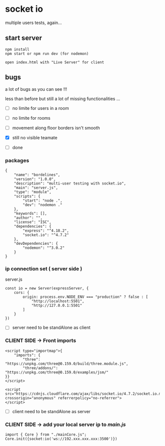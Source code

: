 # socket io 

multiple users tests, again...

## start server

    npm install
    npm start or npm run dev (for nodemon)

    open index.html with "Live Server" for client

## bugs

a lot of bugs as you can see !!!

less than before but still a lot of missing functionalities ...

- [ ] no limite for users in a room
- [ ] no limite for rooms
- [ ] movement along floor borders isn't smooth
- [x] still no visible teamate

- [ ] done

### packages
    
    {
        "name": "bordelines",
        "version": "1.0.0",
        "description": "multi-user testing with socket.io",
        "main": "server.js",
        "type": "module",
        "scripts": {
            "start": "node .",
            "dev": "nodemon ."
        },
        "keywords": [],
        "author": "",
        "license": "ISC",
        "dependencies": {
            "express": "^4.18.2",
            "socket.io": "^4.7.2"
        },
        "devDependencies": {
            "nodemon": "^3.0.2"
        }
    }

### ip connection set ( server side )

server.js

    const io = new Server(expressServer, {
        cors: {
            origin: process.env.NODE_ENV === "production" ? false : [
                "http://localhost:5501",
                "http://127.0.0.1:5501"
            ]
        }
    })

- [ ] server need to be standAlone as client


### CLIENT SIDE -> Front imports 

    <script type="importmap">{
        "imports": {
            "three": "https://unpkg.com/three@0.159.0/build/three.module.js",
            "three/addons/": "https://unpkg.com/three@0.159.0/examples/jsm/"
    }}
    </script>

    <script src="https://cdnjs.cloudflare.com/ajax/libs/socket.io/4.7.2/socket.io.min.js" crossorigin="anonymous" referrerpolicy="no-referrer">
    </script>

- [ ] client need to be standAlone as server


### CLIENT SIDE -> add your local server ip to *main.js* 

    import { Core } from "./mainCore.js";
    Core.init({socket:io('ws://192.xxx.xxx.xxx:3500')})
